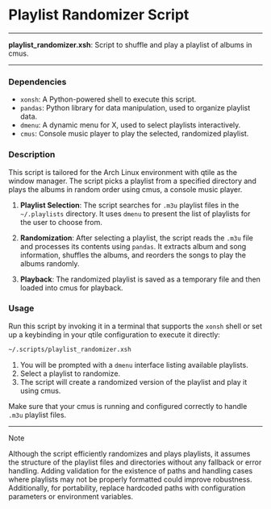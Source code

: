 # Playlist Randomizer Script

---

**playlist_randomizer.xsh**: Script to shuffle and play a playlist of albums in cmus.

---

### Dependencies

- `xonsh`: A Python-powered shell to execute this script.
- `pandas`: Python library for data manipulation, used to organize playlist data.
- `dmenu`: A dynamic menu for X, used to select playlists interactively.
- `cmus`: Console music player to play the selected, randomized playlist.

### Description

This script is tailored for the Arch Linux environment with qtile as the window manager. The script picks a playlist from a specified directory and plays the albums in random order using cmus, a console music player.

1. **Playlist Selection**: The script searches for `.m3u` playlist files in the `~/.playlists` directory. It uses `dmenu` to present the list of playlists for the user to choose from.
   
2. **Randomization**: After selecting a playlist, the script reads the `.m3u` file and processes its contents using `pandas`. It extracts album and song information, shuffles the albums, and reorders the songs to play the albums randomly.

3. **Playback**: The randomized playlist is saved as a temporary file and then loaded into cmus for playback.

### Usage

Run this script by invoking it in a terminal that supports the `xonsh` shell or set up a keybinding in your qtile configuration to execute it directly:

```bash
~/.scripts/playlist_randomizer.xsh
```

1. You will be prompted with a `dmenu` interface listing available playlists.
2. Select a playlist to randomize.
3. The script will create a randomized version of the playlist and play it using cmus.

Make sure that your cmus is running and configured correctly to handle `.m3u` playlist files.

---

> [!NOTE]
> Although the script efficiently randomizes and plays playlists, it assumes the structure of the playlist files and directories without any fallback or error handling. Adding validation for the existence of paths and handling cases where playlists may not be properly formatted could improve robustness. Additionally, for portability, replace hardcoded paths with configuration parameters or environment variables.